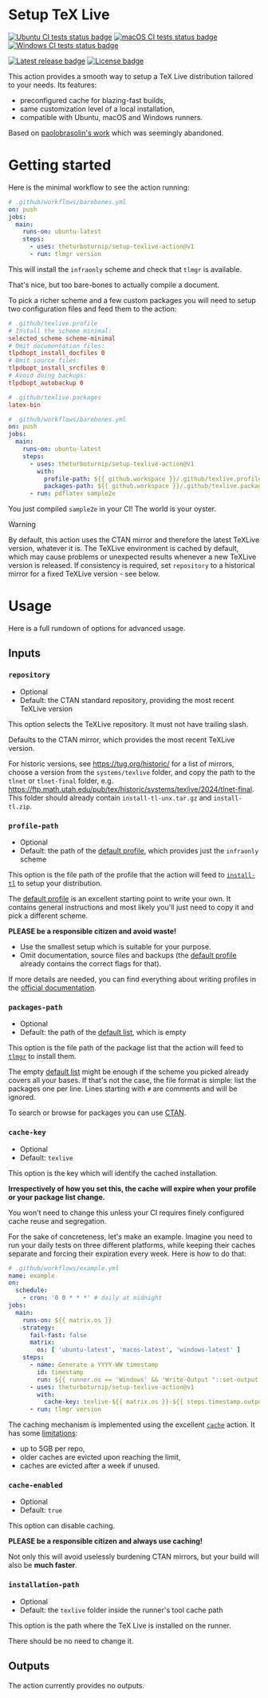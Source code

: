 # Setup TeX Live

[![Ubuntu CI tests status badge][ubuntu-ci-shield]][ubuntu-ci-url]
[![macOS CI tests status badge][macos-ci-shield]][macos-ci-url]
[![Windows CI tests status badge][windows-ci-shield]][windows-ci-url]

[![Latest release badge][release-shield]][release-url]
[![License badge][license-shield]][license-url]

[ubuntu-ci-url]: https://github.com/theturboturnip/setup-texlive-action/actions/workflows/ubuntu.yml "Ubuntu CI tests"
[macos-ci-url]: https://github.com/theturboturnip/setup-texlive-action/actions/workflows/macos.yml "macOS CI tests"
[windows-ci-url]: https://github.com/theturboturnip/setup-texlive-action/actions/workflows/windows.yml "Windows CI tests"

[ubuntu-ci-shield]: https://img.shields.io/github/actions/workflow/status/theturboturnip/setup-texlive-action/ubuntu.yml?branch=main&label=Ubuntu&logo=ubuntu&logoColor=white
[macos-ci-shield]: https://img.shields.io/github/actions/workflow/status/theturboturnip/setup-texlive-action/macos.yml?branch=main&label=macOS&logo=apple&logoColor=white
[windows-ci-shield]: https://img.shields.io/github/actions/workflow/status/theturboturnip/setup-texlive-action/windows.yml?branch=main&label=Windows&logo=windows&logoColor=white

[release-url]: https://github.com/theturboturnip/setup-texlive-action/releases "Latest release"
[license-url]: https://github.com/theturboturnip/setup-texlive-action/blob/main/LICENSE "License"

[release-shield]: https://img.shields.io/github/v/release/theturboturnip/setup-texlive-action?display_name=tag&sort=semver
[license-shield]: https://img.shields.io/github/license/theturboturnip/setup-texlive-action

This action provides a smooth way to setup a TeX Live distribution tailored to your needs. Its features:

* preconfigured cache for blazing-fast builds,
* same customization level of a local installation,
* compatible with Ubuntu, macOS and Windows runners.

Based on [paolobrasolin's work](https://github.com/paolobrasolin/setup-texlive-action/tree/04ddc71e652c8a892d232b26d55fe8eb02551687) which was seemingly abandoned.

# Getting started

Here is the minimal workflow to see the action running:

```yaml
# .github/workflows/barebones.yml
on: push
jobs:
  main:
    runs-on: ubuntu-latest
    steps:
      - uses: theturboturnip/setup-texlive-action@v1
      - run: tlmgr version
```

This will install the `infraonly` scheme and check that `tlmgr` is available.

That's nice, but too bare-bones to actually compile a document.

To pick a richer scheme and a few custom packages you will need to setup two configuration files and feed them to the action:

```ini
# .github/texlive.profile
# Install the scheme minimal:
selected_scheme scheme-minimal
# Omit documentation files:
tlpdbopt_install_docfiles 0
# Omit source files:
tlpdbopt_install_srcfiles 0
# Avoid doing backups:
tlpdbopt_autobackup 0
```

```ini
# .github/texlive.packages
latex-bin
```

```yaml
# .github/workflows/barebones.yml
on: push
jobs:
  main:
    runs-on: ubuntu-latest
    steps:
      - uses: theturboturnip/setup-texlive-action@v1
        with:
          profile-path: ${{ github.workspace }}/.github/texlive.profile
          packages-path: ${{ github.workspace }}/.github/texlive.packages
      - run: pdflatex sample2e
```

You just compiled `sample2e` in your CI!
The world is your oyster.

> [!WARNING]
> By default, this action uses the CTAN mirror and therefore the latest TeXLive version, whatever it is.
> The TeXLive environment is cached by default, which may cause problems or unexpected results whenever
> a new TeXLive version is released.
> If consistency is required, set `repository` to a historical mirror for a fixed TeXLive version - see below.

# Usage

Here is a full rundown of options for advanced usage.

## Inputs

### `repository`

* Optional
* Default: the CTAN standard repository, providing the most recent TeXLive version

This option selects the TeXLive repository. It must not have trailing slash.

Defaults to the CTAN mirror, which provides the most recent TeXLive version.

For historic versions, see <https://tug.org/historic/> for a list of mirrors,
choose a version from the `systems/texlive` folder,
and copy the path to the `tlnet` or `tlnet-final` folder, e.g. <https://ftp.math.utah.edu/pub/tex/historic/systems/texlive/2024/tlnet-final>.
This folder should already contain `install-tl-unx.tar.gz` and `install-tl.zip`.

### `profile-path`

* Optional
* Default: the path of the [default profile][default-profile], which provides just the `infraonly` scheme

This option is the file path of the profile that the action will feed to [`install-tl`][install-tl-man] to setup your distribution.

The [default profile][default-profile] is an excellent starting point to write your own.
It contains general instructions and most likely you'll just need to copy it and pick a different scheme.

**PLEASE be a responsible citizen and avoid waste!**

* Use the smallest setup which is suitable for your purpose.
* Omit documentation, source files and backups (the [default profile][default-profile] already contains the correct flags for that).

If more details are needed, you can find everything about writing profiles in the [official documentation][install-tl-profiles-man].

[default-profile]: https://github.com/theturboturnip/setup-texlive-action/blob/main/texlive.profile
[install-tl-man]: https://www.tug.org/texlive/doc/install-tl.html
[install-tl-profiles-man]: https://www.tug.org/texlive/doc/install-tl.html#PROFILES

### `packages-path`

* Optional
* Default: the path of the [default list][default-packages], which is empty

This option is the file path of the package list that the action will feed to [`tlmgr`][tlmgr-man] to install them.

The empty [default list][default-packages] might be enough if the scheme you picked already covers all your bases.
If that's not the case, the file format is simple: list the packages one per line. Lines starting with `#` are comments and will be ignored.

To search or browse for packages you can use [CTAN][ctan].

[default-packages]: https://github.com/theturboturnip/setup-texlive-action/blob/main/texlive.packages
[tlmgr-man]: https://www.tug.org/texlive/doc/tlmgr.html
[ctan]: https://www.ctan.org/

### `cache-key`

* Optional
* Default: `texlive`

This option is the key which will identify the cached installation.

**Irrespectively of how you set this, the cache will expire when your profile or your package list change.**

You won't need to change this unless your CI requires finely configured cache reuse and segregation.

For the sake of concreteness, let's make an example.
Imagine you need to run your daily tests on three different platforms, while keeping their caches separate and forcing their expiration every week.
Here is how to do that:

```yaml
# .github/workflows/example.yml
name: example
on:
  schedule:
    - cron: '0 0 * * *' # daily at midnight
jobs:
  main:
    runs-on: ${{ matrix.os }}
    strategy:
      fail-fast: false
      matrix:
        os: [ 'ubuntu-latest', 'macos-latest', 'windows-latest' ]
    steps:
      - name: Generate a YYYY-WW timestamp
        id: timestamp
        run: ${{ runner.os == 'Windows' && 'Write-Output "::set-output name=yyyy-ww::$(Get-Date -UFormat %Y-%W)"' || 'echo "::set-output name=yyyy-ww::$(date +%Y-%W)"' }}
      - uses: theturboturnip/setup-texlive-action@v1
        with:
          cache-key: texlive-${{ matrix.os }}-${{ steps.timestamp.output.yyyy-ww }}
      - run: tlmgr version
```

The caching mechanism is implemented using the excellent [`cache`][cache-action] action. It has some [limitations][cache-action-limits]:

* up to 5GB per repo,
* older caches are evicted upon reaching the limit,
* caches are evicted after a week if unused.

[cache-action]: https://github.com/actions/cache
[cache-action-limits]: https://github.com/actions/cache#cache-limits

### `cache-enabled`

* Optional
* Default: `true`

This option can disable caching.

**PLEASE be a responsible citizen and always use caching!**

Not only this will avoid uselessly burdening CTAN mirrors, but your build will also be **much faster**.

### `installation-path`

* Optional
* Default: the `texlive` folder inside the runner's tool cache path

This option is the path where the TeX Live is installed on the runner.

There should be no need to change it.

## Outputs

The action currently provides no outputs.
